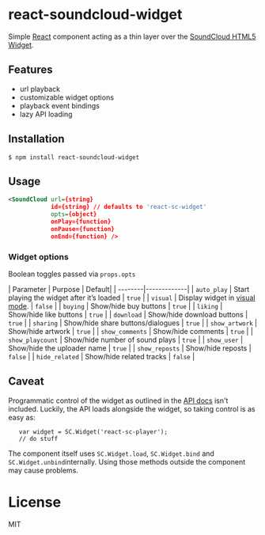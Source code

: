 # react-soundcloud-widget

Simple [React](http://facebook.github.io/react) component acting as a thin
layer over the [SoundCloud HTML5 Widget](https://developers.soundcloud.com/docs/api/html5-widget). 

## Features
- url playback
- customizable widget options
- playback event bindings
- lazy API loading


## Installation

```
$ npm install react-soundcloud-widget
```


## Usage

```xml
<SoundCloud url={string}
            id={string} // defaults to 'react-sc-widget'
            opts={object}
            onPlay={function}
            onPause={function}
            onEnd={function} />
```

### Widget options
Boolean toggles passed via `props.opts`

| Parameter | Purpose | Default|
| --------|-------------|
| `auto_play` | Start playing the widget after it’s loaded | `true` |
| `visual` | Display widget in [visual mode](https://soundcheck.soundcloud.com/music/our-new-visual-player/). | `false` |
| `buying` | Show/hide buy buttons | `true` |
| `liking` | Show/hide like buttons | `true` |
| `download` | Show/hide download buttons | `true` |
| `sharing` | Show/hide share buttons/dialogues | `true` |
| `show_artwork` | Show/hide artwork | `true` |
| `show_comments` | Show/hide comments | `true` |
| `show_playcount` | Show/hide number of sound plays | `true` |
| `show_user` | Show/hide the uploader name | `true` |
| `show_reposts` | Show/hide reposts | `false` |
| `hide_related` | Show/hide related tracks | `false` |


## Caveat

 Programmatic control of the widget as outlined in the [API docs](https://developers.soundcloud.com/docs/api/html5-widget) isn't included. Luckily, the API loads alongside the widget, so taking control is as easy as:
 
 ```
	var widget = SC.Widget('react-sc-player');
	// do stuff
 ```
 
The component itself uses `SC.Widget.load`, `SC.Widget.bind` and `SC.Widget.unbind`internally. Using those methods outside the component may cause problems. 

# License

  MIT